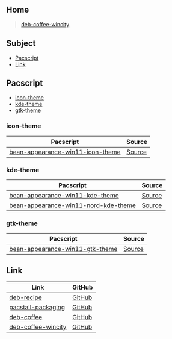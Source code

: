 

## Home

> [deb-coffee-wincity](https://github.com/samwhelp/deb-coffee-wincity)




## Subject

* [Pacscript](#pacscript)
* [Link](#link)




## Pacscript

* [icon-theme](#icon-theme)
* [kde-theme](#kde-theme)
* [gtk-theme](#gtk-theme)




### icon-theme

| Pacscript | Source |
| --------- | ------ |
| [bean-appearance-win11-icon-theme](https://github.com/samwhelp/deb-coffee/blob/main/packages/bean-appearance-win11-icon-theme/bean-appearance-win11-icon-theme.pacscript) | [Source](https://github.com/yeyushengfan258/Win11-icon-theme) |


### kde-theme

| Pacscript | Source |
| --------- | ------ |
| [bean-appearance-win11-kde-theme](https://github.com/samwhelp/deb-coffee/blob/main/packages/bean-appearance-win11-kde-theme/bean-appearance-win11-kde-theme.pacscript) | [Source](https://github.com/yeyushengfan258/Win11OS-kde) |
| [bean-appearance-win11-nord-kde-theme](https://github.com/samwhelp/deb-coffee/blob/main/packages/bean-appearance-win11-nord-kde-theme/bean-appearance-win11-nord-kde-theme.pacscript) | [Source](https://github.com/yeyushengfan258/Win11Nord-kde) |


### gtk-theme

| Pacscript | Source |
| --------- | ------ |
| [bean-appearance-win11-gtk-theme](https://github.com/samwhelp/deb-coffee/blob/main/packages/bean-appearance-win11-gtk-theme/bean-appearance-win11-gtk-theme.pacscript) | [Source](https://github.com/vinceliuice/Vimix-gtk-themes) |




## Link

| Link | GitHub |
| ---- | ------ |
| [deb-recipe](https://samwhelp.github.io/deb-recipe/) | [GitHub](https://github.com/samwhelp/deb-recipe) |
| [pacstall-packaging](https://samwhelp.github.io/deb-recipe/) | [GitHub](https://github.com/samwhelp/pacstall-packaging) |
| [deb-coffee](https://samwhelp.github.io/deb-coffee/) | [GitHub](https://github.com/samwhelp/deb-coffee) |
| [deb-coffee-wincity](https://samwhelp.github.io/deb-coffee-wincity/) | [GitHub](https://github.com/samwhelp/deb-coffee-wincity) |
